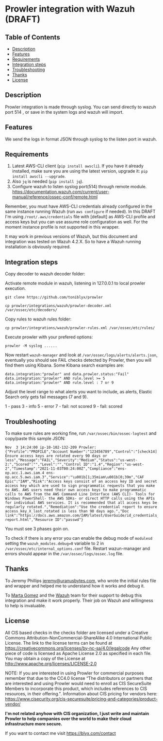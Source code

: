 # Prowler integration with Wazuh (DRAFT)

## Table of Contents

- [Description](#description)
- [Features](#features)
- [Requirements](#requirements)
- [Integration steps](#integration-steps)
- [Troubleshooting](#troubleshooting)
- [Thanks](#thanks)
- [License](#license)

## Description

Prowler integration is made through syslog. You can send directly to wazuh port 514 , or save in the system logs and wazuh will import.

## Features

We send the logs in format JSON through syslog to the listen port in wazuh.

## Requirements

1. Latest AWS-CLI client (`pip install awscli`). If you have it already installed, make sure you are using the latest version, upgrade it: `pip install awscli --upgrade`.
2. Also `jq` is needed (`pip install jq`).
3. Configure wazuh to listen syslog port(514) through remote module. https://documentation.wazuh.com/current/user-manual/reference/ossec-conf/remote.html

Remember, you must have AWS-CLI credentials already configured in the same instance running Wazuh (run `aws configure` if needed). In this DRAFT I'm using `/root/.aws/credentials` file with [default] as AWS-CLI profile and access keys but you can use assume role configuration as well. For the moment instance profile is not supported in this wrapper.

It may work in previous versions of Wazuh, but this document and integration was tested on Wazuh 4.2.X. So to have a Wazuh running installation is obviously required.

## Integration steps


Copy decoder to wazuh decoder folder:

Activate remote module in wazuh, listening in 127.0.0.1 to local prowler execution.

```
git clone https://github.com/toniblyx/prowler

cp prowler/integrations/wazuh/prowler-decoder.xml /var/ossec/etc/decoders/

```
Copy rules to wazuh rules folder:

```
cp prowler/integrations/wazuh/prowler-rules.xml /var/ossec/etc/rules/

```

Execute prowler with your prefered options:

```
prowler -M syslog ......

```

Now restart `wazuh-manager` and look at `/var/ossec/logs/alerts/alerts.json`, eventually you should see FAIL checks detected by Prowler, then you will find them using Kibana. Some Kibana search examples are:

```
data.integration:"prowler" and data.prowler.status:"Fail"
data.integration:"prowler" AND rule.level >= 5
data.integration:"prowler" AND rule.level : 7 or 9
```

Adjust the level range to what alerts you want to include, as alerts, Elastic Search only gets fail messages (7 and 9).

1 - pass
3 - info
5 - error
7 - fail: not scored
9 - fail: scored

## Troubleshooting

To make sure rules are working fine, run `/var/ossec/bin/ossec-logtest` and copy/paste this sample JSON:

```
Nov  3 14:24:00 ip-10-102-132-209 Prowler: {"Profile":"PROFILE","Account Number":"123456789","Control":"[check14] Ensure access keys are rotated every 90 days or less","Message":"FAIL","Severity":"Medium","Status":"us-west-2:","Scored":"","Level":"","Control ID":"1.4","Region":"us-west-2","Timestamp":"2021-11-03T00:24:00Z","Compliance":"ens-op.acc.1.aws.iam.4 ens-op.acc.5.aws.iam.3","Service":"\u001b[1;35miam\u001b[0;39m","CAF Epic":"IAM","Risk":"Access keys consist of an access key ID and secret access key which are used to sign programmatic requests that you make to AWS. AWS users need their own access keys to make programmatic calls to AWS from the AWS Command Line Interface (AWS CLI)- Tools for Windows PowerShell- the AWS SDKs- or direct HTTP calls using the APIs for individual AWS services. It is recommended that all access keys be regularly rotated.","Remediation":"Use the credential report to ensure access_key_X_last_rotated is less than 90 days ago.","Doc link":"https://docs.aws.amazon.com/IAM/latest/UserGuide/id_credentials_getting-report.html","Resource ID":"passwd"}

```
You must see 3 phases goin on.

To check if there is any error you can enable the debug mode of `modulesd` setting the `wazuh_modules.debug=0` variable to 2 in `/var/ossec/etc/internal_options.conf` file. Restart wazun-manager and errors should appear in the `/var/ossec/logs/ossec.log` file.

## Thanks

To Jeremy Phillips <jeremy@uranusbytes.com>, who wrote the initial rules file and wrapper and helped me to understand how it works and debug it.

To [Marta Gomez](https://github.com/mgmacias95) and the [Wazuh](https://www.wazuh.com) team for their support to debug this integration and make it work properly. Their job on Wazuh and willingness to help is invaluable.

## License

All CIS based checks in the checks folder are licensed under a Creative Commons Attribution-NonCommercial-ShareAlike 4.0 International Public License.
The link to the license terms can be found at
<https://creativecommons.org/licenses/by-nc-sa/4.0/legalcode>
Any other piece of code is licensed as Apache License 2.0 as specified in each file. You may obtain a copy of the License at
<http://www.apache.org/licenses/LICENSE-2.0>

NOTE: If you are interested in using Prowler for commercial purposes remember that due to the CC4.0 license “The distributors or partners that are interested and using Prowler would need to enroll as CIS SecureSuite Members to incorporate this product, which includes references to CIS resources, in their offering.". Information about CIS pricing for vendors here: <https://www.cisecurity.org/cis-securesuite/pricing-and-categories/product-vendor/>

**I'm not related anyhow with CIS organization, I just write and maintain Prowler to help companies over the world to make their cloud infrastructure more secure.**

If you want to contact me visit <https://blyx.com/contact>
